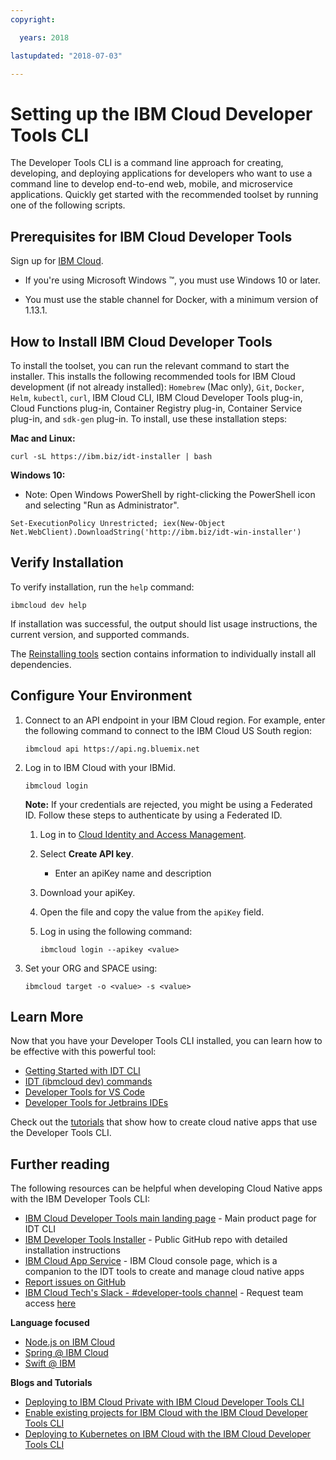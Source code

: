 ```yaml
---
copyright:

  years: 2018

lastupdated: "2018-07-03"

---
```



# Setting up the IBM Cloud Developer Tools CLI

The Developer Tools CLI is a command line approach for creating, developing, and deploying applications for developers who want to use a command line to develop end-to-end web, mobile, and microservice applications. Quickly get started with the recommended toolset by running one of the following scripts.

## Prerequisites for IBM Cloud Developer Tools

Sign up for [IBM Cloud](http://ibm.biz/ibm-registration).

*  If you're using Microsoft Windows &trade;, you must use Windows 10 or later.

* You must use the stable channel for Docker, with a minimum version of 1.13.1.

## How to Install IBM Cloud Developer Tools

To install the toolset, you can run the relevant command to start the installer. This installs the following recommended tools for IBM Cloud development (if not already installed): `Homebrew` (Mac only), `Git`, `Docker`, `Helm`, `kubectl`, `curl`, IBM Cloud CLI, IBM Cloud Developer Tools plug-in, Cloud Functions plug-in, Container Registry plug-in, Container Service plug-in, and `sdk-gen` plug-in. To install, use these installation steps:

**Mac and Linux:**

```
curl -sL https://ibm.biz/idt-installer | bash
```


**Windows 10:**

* Note: Open Windows PowerShell by right-clicking the PowerShell icon and selecting "Run as Administrator".

```
Set-ExecutionPolicy Unrestricted; iex(New-Object Net.WebClient).DownloadString('http://ibm.biz/idt-win-installer')
```

## Verify Installation
To verify installation, run the `help` command:

```
ibmcloud dev help
```

If installation was successful, the output should list usage instructions, the current version, and supported commands.

The [Reinstalling tools](/docs/troubleshoot/ts_createapps.html#appendix) section contains information to individually install all dependencies.

## Configure Your Environment

1. Connect to an API endpoint in your IBM Cloud region. For example, enter the following command to connect to the IBM Cloud US South region:

	```
	ibmcloud api https://api.ng.bluemix.net
	```

2. Log in to IBM Cloud with your IBMid.

	```
	ibmcloud login
	```

	**Note:** If your credentials are rejected, you might be using a Federated ID. Follow these steps to authenticate by using a Federated ID.

	1. Log in to [Cloud Identity and Access Management](https://www.bluemix.net/iam/#/apikeys).
	2. Select **Create API key**.
		* Enter an apiKey name and description
	3. Download your apiKey.
	4. Open the file and copy the value from the `apiKey` field.
	5. Log in using the following command:

		```
		ibmcloud login --apikey <value>
		```

3. Set your ORG and SPACE using:

	```
	ibmcloud target -o <value> -s <value>
	```

## Learn More

Now that you have your Developer Tools CLI installed, you can learn how to be effective with this powerful tool:
- [Getting Started with IDT CLI](index.html)
- [IDT (ibmcloud dev) commands](commands.html)
- [Developer Tools for VS Code](vscode.html)
- [Developer Tools for Jetbrains IDEs](jetbrains.html)

Check out the [tutorials](/docs/apps/tutorials/tutorial_bff.html) that show how to create cloud native apps that use the  Developer Tools CLI.

## Further reading

The following resources can be helpful when developing Cloud Native apps with the IBM Developer Tools CLI:

- [IBM Cloud Developer Tools main landing page](https://www.ibm.com/cloud/cli) - Main product page for IDT CLI
- [IBM Developer Tools Installer](https://github.com/IBM-Bluemix/ibm-cloud-developer-tools) - Public GitHub repo with detailed installation instructions
- [IBM Cloud App Service](https://console.bluemix.net/developer/appservice) - IBM Cloud console page, which is a companion to the IDT tools to create and manage cloud native apps
- [Report issues on GitHub](https://github.com/IBM-Cloud/ibm-cloud-developer-tools/issues)
- [IBM Cloud Tech's Slack - #developer-tools channel](https://ibm-cloud-tech.slack.com) - Request team access [here](https://slack-invite-ibm-cloud-tech.mybluemix.net/)

**Language focused**

- [Node.js on IBM Cloud](https://developer.ibm.com/node/cloud/)
- [Spring @ IBM Cloud](https://developer.ibm.com/java/spring/)
- [Swift @ IBM](https://developer.ibm.com/swift)

**Blogs and Tutorials**

- [Deploying to IBM Cloud Private with IBM Cloud Developer Tools CLI](https://www.ibm.com/blogs/bluemix/2017/09/deploying-ibm-cloud-private-ibm-cloud-developer-tools-cli/)
- [Enable existing projects for IBM Cloud with the IBM Cloud Developer Tools CLI](https://www.ibm.com/blogs/bluemix/2017/09/enable-existing-projects-ibm-cloud-ibm-cloud-developer-tools-cli/)
- [Deploying to Kubernetes on IBM Cloud with the IBM Cloud Developer Tools CLI](https://www.ibm.com/blogs/bluemix/2017/09/deploying-kubernetes-ibm-cloud-ibm-cloud-developer-tools-cli/)
